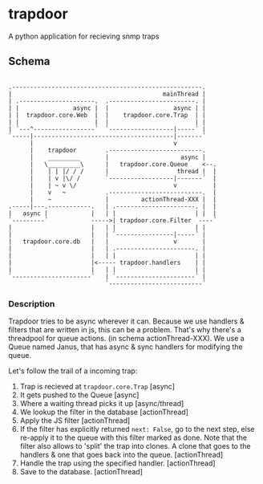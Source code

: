 # trapdoor
A python application for recieving snmp traps

## Schema

```

.-----------------------------------------------------.
|                                          mainThread |
| .---------------------.  .------------------------. |
| |               async |  |                  async | |
| |  trapdoor.core.Web  |  |    trapdoor.core.Trap  | |
| |                     |  |                        | |
| ´---^-----------------´  `------------------|-----´ |
`-----|---------------------------------------|-------´
      |                                       v
      |    trapdoor        .--------------------------.
      |    _________       |                    async |
      |   \_________\      |   trapdoor.core.Queue    <--.
      |    | | |/ / /      |                   thread |  |
      |    | v |\/ /       `------------------|-------´  |
      |    | ~ v \/                           v          |
      |    v   ~           .--------------------------.  |
      |    ~               |         actionThread-XXX |  |
.-----|---.------------.   | .----------------------. |  |
|   async |            |   | |                      | |  |
`---------´            ----->| trapdoor.core.Filter  ----´
|                      |   | |                      | |
|                      |   | `----------------|-----´ |
|   trapdoor.core.db   |   |                  v       |
|                      |   | .----------------------. |
|                      |   | |                      | |
|                      |<----- trapdoor.handlers    | |
|                      |   | |                      | |
`----------------------´   | `----------------------´ |
                           `--------------------------´

```
### Description

Trapdoor tries to be async wherever it can.
Because we use handlers & filters that are written in js,
this can be a problem. That's why there's a threadpool for 
queue actions. (in schema actionThread-XXX). We use a Queue
named Janus, that has async & sync handlers for modifying the
queue.

Let's follow the trail of a incoming trap:
1. Trap is recieved at `trapdoor.core.Trap` [async]
2. It gets pushed to the Queue [async]
3. Where a waiting thread picks it up [async/thread]
4. We lookup the filter in the database [actionThread]
5. Apply the JS filter [actionThread]
6. If the filter has explicitly returned `next: False`, go to
   the next step, else re-apply it to the queue with this filter
   marked as done. Note that the filter also allows to 'split' the
   trap into clones. A clone that goes to the handlers & one that
   goes back into the queue. [actionThread]
7. Handle the trap using the specified handler. [actionThread]
8. Save to the database. [actionThread]
